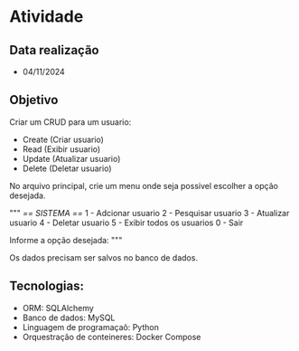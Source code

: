 # Atividade

## Data realização
- 04/11/2024

## Objetivo
Criar um CRUD  para um usuario:
- Create (Criar usuario)
- Read (Exibir usuario)
- Update (Atualizar usuario)
- Delete (Deletar usuario)

No arquivo principal, crie um menu onde  seja possivel escolher a opção desejada.

"""
    *== SISTEMA ==*
1 - Adcionar usuario
2 - Pesquisar usuario
3 - Atualizar usuario
4 - Deletar usuario
5 - Exibir todos os usuarios
0 - Sair

Informe a opção desejada:
"""

Os dados precisam ser salvos no banco de dados.

## Tecnologias:
- ORM: SQLAlchemy
- Banco de dados: MySQL
- Linguagem de programaçaõ: Python
- Orquestração de conteineres: Docker Compose